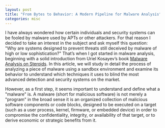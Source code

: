 ```yaml
---
layout: post
title: "From Bytes to Behavior: A Modern Pipeline for Malware Analysis"
categories: misc
---
```


I have always wondered how certain individuals and security systems can be fooled by malware used by APTs or other attackers. For that reason I decided to take an interest in the subject and ask myself this question: "Why are systems designed to prevent threats still deceived by malware of high or low sophistication?" That’s when I got started in malware analysis, beginning with a solid introduction from Uriel Kosayev’s book [Malware Analysis on Steroids](https://www.amazon.com/MAoS-Analysis-Steroids-Real-World-Engineering/dp/B0FQDGZGZW). In this article, we will study in detail the process of analyzing a piece of malware using a sandbox environment and examine its behavior to understand which techniques it uses to blind the most advanced detection and security systems on the market.

However, as a first step, it seems important to understand and define what a "malware" is. A malware (short for malicious software) is not merely a "program" in the broad sense it is an organized collection of malicious software components or code blocks, designed to be executed on a target (such as a user process, kernel, firmware, or embedded device) in order to compromise the confidentiality, integrity, or availability of that target, or to derive economic or strategic benefits from it.
